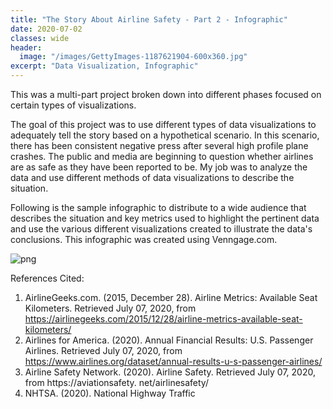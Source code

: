 ```yaml
---
title: "The Story About Airline Safety - Part 2 - Infographic"
date: 2020-07-02
classes: wide
header:
  image: "/images/GettyImages-1187621904-600x360.jpg"
excerpt: "Data Visualization, Infographic"
---
```

This was a multi-part project broken down into different phases focused on certain types of visualizations.

The goal of this project was to use different types of data visualizations to adequately tell the story based on a hypothetical scenario.  In this scenario, there has been consistent negative press after several high profile plane crashes.  The public and media are beginning to question whether airlines are as safe as they have been reported to be.  My job was to analyze the data and use different methods of data visualizations to describe the situation.

Following is the sample infographic to distribute to a wide audience that describes the situation and key metrics used to highlight the pertinent data and use the various different visualizations created to illustrate the data's conclusions.  This infographic was created using Venngage.com.

![png](/images/dataviz/AirlineSafetyInfographic.png)



References Cited:

1. AirlineGeeks.com. (2015, December 28). Airline Metrics: Available Seat Kilometers. Retrieved July 07, 2020,
from https://airlinegeeks.com/2015/12/28/airline-metrics-available-seat-kilometers/
2. Airlines for America. (2020). Annual Financial Results: U.S. Passenger Airlines. Retrieved July 07, 2020, from
https://www.airlines.org/dataset/annual-results-u-s-passenger-airlines/
3. Airline Safety Network. (2020). Airline Safety. Retrieved July 07, 2020, from https://aviationsafety.
net/airlinesafety/
4. NHTSA. (2020). National Highway Traffic
